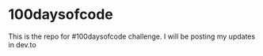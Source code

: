 # 100daysofcode
This is the repo for #100daysofcode challenge.
I will be posting my updates in dev.to

